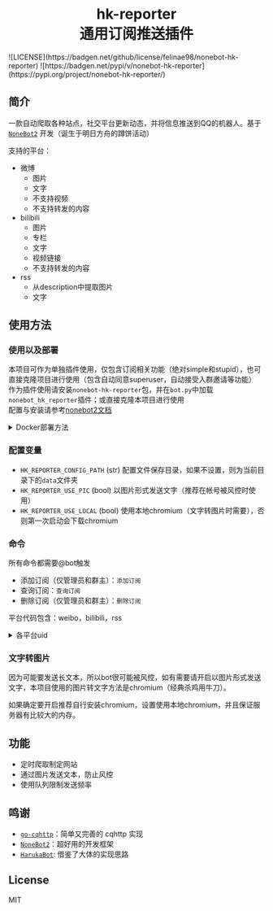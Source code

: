 <div align="center">
<h1>hk-reporter </br>通用订阅推送插件</h1>
</div>
![LICENSE](https://badgen.net/github/license/felinae98/nonebot-hk-reporter)
![https://badgen.net/pypi/v/nonebot-hk-reporter](https://pypi.org/project/nonebot-hk-reporter/)


## 简介
一款自动爬取各种站点，社交平台更新动态，并将信息推送到QQ的机器人。基于 [`NoneBot2`](https://github.com/nonebot/nonebot2 ) 开发（诞生于明日方舟的蹲饼活动）

支持的平台：
* 微博
    * 图片
    * 文字
    * 不支持视频
    * 不支持转发的内容
* bilibili
    * 图片
    * 专栏
    * 文字
    * 视频链接
    * 不支持转发的内容
* rss
    * 从description中提取图片
    * 文字

## 使用方法

### 使用以及部署
本项目可作为单独插件使用，仅包含订阅相关功能（绝对simple和stupid），也可直接克隆项目进行使用（包含自动同意superuser，自动接受入群邀请等功能）  
作为插件使用请安装`nonebot-hk-reporter`包，并在`bot.py`中加载`nonebot_hk_reporter`插件；或直接克隆本项目进行使用  
配置与安装请参考[nonebot2文档](https://v2.nonebot.dev/)
<details>
<summary>Docker部署方法</summary>
Docker镜像地址为`felinae98/nonebot-hk-reporter`对应main分支，`felinae98/nonebot-hk-reporter:arknights`对应arknights分支。例子：
```bash
docker run --name nonebot-hk-reporter --network <network name> -d -e 'SUPERUSERS=[<Your QQ>]' -v <config dir>:/data -e 'hk_reporter_config_path=/data' -e 'HK_REPORTER_USE_PIC=True' -e 'HK_REPORTER_USE_LOCAL=True'
```
go-cqhttp镜像可使用`felinae98/go-cqhttp-ffmpeg`（数据目录为`/data`），需要注意，两个容器需要在同一个network中。
</details>

### 配置变量
* `HK_REPORTER_CONFIG_PATH` (str) 配置文件保存目录，如果不设置，则为当前目录下的`data`文件夹
* `HK_REPORTER_USE_PIC` (bool) 以图片形式发送文字（推荐在帐号被风控时使用）
* `HK_REPORTER_USE_LOCAL` (bool) 使用本地chromium（文字转图片时需要），否则第一次启动会下载chromium

### 命令
所有命令都需要@bot触发
* 添加订阅（仅管理员和群主）：`添加订阅`
* 查询订阅：`查询订阅`
* 删除订阅（仅管理员和群主）：`删除订阅`

平台代码包含：weibo，bilibili，rss
<details>
<summary>各平台uid</summary>

下面均以pc站点为例
* weibo
    * 对于一般用户主页`https://weibo.com/u/6441489862?xxxxxxxxxxxxxxx`，`/u/`后面的数字即为uid
    * 对于有个性域名的用户如：`https://weibo.com/arknights`，需要点击左侧信息标签下“更多”，链接为`https://weibo.com/6279793937/about`，其中中间数字即为uid
* bilibili
    * 主页链接一般为`https://space.bilibili.com/161775300?xxxxxxxxxx`，数字即为uid
* rss
    * rss链接即为uid
</details>

### 文字转图片
因为可能要发送长文本，所以bot很可能被风控，如有需要请开启以图片形式发送文字，本项目使用的图片转文字方法是chromium（经典杀鸡用牛刀）。

如果确定要开启推荐自行安装chromium，设置使用本地chromium，并且保证服务器有比较大的内存。
## 功能
* 定时爬取制定网站
* 通过图片发送文本，防止风控
* 使用队列限制发送频率

## 鸣谢
* [`go-cqhttp`](https://github.com/Mrs4s/go-cqhttp)：简单又完善的 cqhttp 实现
* [`NoneBot2`](https://github.com/nonebot/nonebot2)：超好用的开发框架
* [`HarukaBot`](https://github.com/SK-415/HarukaBot/): 借鉴了大体的实现思路

## License
MIT


